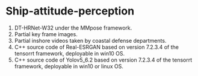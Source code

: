 # Ship-attitude-perception
1. DT-HRNet-W32 under the MMpose framework.
2. Partial key frame images.
3. Partial inshore videos taken by coastal defense departments.
4. C++ source code of Real-ESRGAN based on version 7.2.3.4 of the tensorrt framework, deployable in win10 OS.
5. C++ source code of Yolov5_6.2 based on version 7.2.3.4 of the tensorrt framework, deployable in win10 or linux OS.
